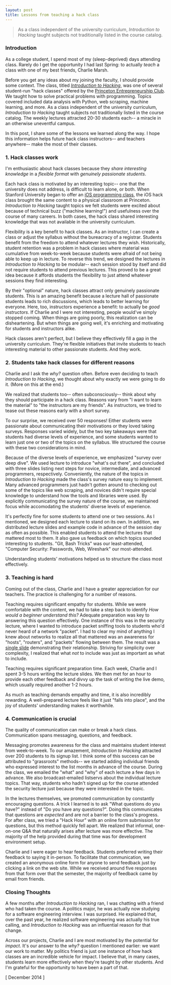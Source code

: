 ```yaml
---
layout: post
title: Lessons from teaching a hack class
---
```


> As a class independent of the university curriculum, _Introduction to Hacking_ taught subjects not traditionally listed in the course catalog.

### Introduction

As a college student, I spend most of my (sleep-deprived) days attending class. Rarely do I get the opportunity I had last Spring: to actually _teach_ a class with one of my best friends, Charlie Marsh.

Before you get any ideas about my joining the faculty, I should provide some context. The class, titled [_Introduction to Hacking_](http://introtohacking.github.io/), was one of several student-run "hack classes" offered by the [Princeton Entrepreneurship Club](http://www.princetoneclub.com/). We taught how to solve practical problems with programming. Topics covered included data analysis with Python, web scraping, machine learning, and more. As a class independent of the university curriculum, _Introduction to Hacking_ taught subjects not traditionally listed in the course catalog. The weekly lectures attracted 20-30 students each-- a miracle in an otherwise uneventful campus.

In this post, I share some of the lessons we learned along the way. I hope this information helps future hack class instructors-- and teachers anywhere-- make the most of their classes.

### 1. Hack classes work

I'm enthusiastic about hack classes because they _share interesting knowledge_ in a _flexible format_ with _genuinely passionate students_. 

Each hack class is motivated by an interesting topic-- one that the university does not address, is difficult to learn alone, or both. When Stanford University began to offer an [iOS programming class](http://cs193p.stanford.edu/), the iOS hack class brought the same content to a physical classroom at Princeton. _Introduction to Hacking_ taught topics we felt students were excited about because of technical buzz ("machine learning!") and usefulness over the course of many careers. In both cases, the hack class shared interesting knowledge that was not available in the university curriculum.

Flexibility is a key benefit to hack classes. As an instructor, I can create a class or adjust the syllabus without the bureacracy of a registrar. Students benefit from the freedom to attend whatever lectures they wish. Historically, student retention was a problem in hack classes where material was cumulative from week-to-week because students were afraid of not being able to keep up in lecture. To reverse this trend, we designed the lectures in _Introduction to Hacking_ to be modular-- each session stood by itself and did not require students to attend previous lectures. This proved to be a great idea because it affords students the flexibility to just attend whatever sessions they find interesting.

By their "optional" nature, hack classes attract only genuinely passionate students. This is an amazing benefit because a lecture hall of passionate students leads to rich discussions, which leads to better learning for everyone. Here, too, instructors experience a benefit: to actually be _good instructors_. If Charlie and I were not interesting, people would've simply stopped coming. When things are going poorly, this realization can be disheartening. But when things are going well, it's enriching and motivating for students and instructors alike.

Hack classes aren't perfect, but I believe they effectively fill a gap in the university curriculum. They're flexible initiatives that invite students to teach interesting material to other passionate students. And they work.

### 2. Students take hack classes for different reasons

Charlie and I ask the _why?_ question often. Before even deciding to teach _Introduction to Hacking_, we thought about why exactly we were going to do it. (More on this at the end.)

We realized that students too-- often subconsciously-- think about why they should participate in a hack class. Reasons vary from "I want to learn the material" to "the instructors are my friends". As instructors, we tried to tease out these reasons early with a short survey.

To our surprise, we received over 50 responses! Either students were passionate about communicating their motivations or they loved taking surveys. Responses varied widely, but the two key takeaways were that students had diverse levels of experience, and some students wanted to learn just one or two of the topics on the syllabus. We structured the course with these two considerations in mind.

Because of the diverse levels of experience, we emphasized "survey over deep dive". We used lecture to introduce "what's out there", and concluded with three slides listing next steps for novice, intermediate, and advanced programmers, respectively. Conveniently, the nature of the topics in _Introduction to Hacking_ made the class's survey nature easy to implement. Many advanced programmers just hadn't gotten around to checking out some of the topics like web scraping, and novices didn't require special knowledge to understand how the tools and libraries were used. By explicitly communicating the survey nature of the course, we maintained focus while accomodating the students' diverse levels of experience.

It's perfectly fine for some students to attend one or two sessions. As I mentioned, we designed each lecture to stand on its own. In addition, we distributed lecture slides and example code in advance of the session day as often as possible. This enabled students to attend the lectures that mattered most to them. It also gave us feedback on which topics sounded interesting to students. "Git, Bash Tricks" was our least-attended, "Computer Security: Passwords, Web, Wireshark" our most-attended.

Understanding students' motivations helped us to structure the class most effectively.

### 3. Teaching is hard

Coming out of the class, Charlie and I have a greater appreciation for our teachers. The practice is challenging for a number of reasons.

Teaching requires significant empathy for students. While we were comfortable with the content, we had to take a step back to identify _How would a beginner understand this?_ Adequate preparation was key to answering this question effectively. One instance of this was in the security lecture, where I wanted to introduce packet sniffing tools to students who'd never heard of a network "packet". I had to clear my mind of anything I knew about networks to realize all that mattered was an awareness for "hosts", "routers", and "packets" flowing between them. The result was a [single slide](https://www.dropbox.com/s/9rqa913ewc6luek/7_Computer_Security.pdf) demonstrating their relationship. Striving for simplicity over complexity, I realized that what _not_ to include was just as important as what to include.

Teaching requires significant preparation time. Each week, Charlie and I spent 3-5 hours writing the lecture slides. We then met for an hour to provide each other feedback and divvy up the task of writing the live demo, which usually required another 1-2 hours.

As much as teaching demands empathy and time, it is also incredibly rewarding. A well-prepared lecture feels like it just "falls into place", and the joy of students' understanding makes it worthwhile.

### 4. Communication is crucial

The quality of communication can make or break a hack class. Communication spans messaging, questions, and feedback.

Messaging promotes awareness for the class and maintains student interest from week-to-week. To our amazement, _Introduction to Hacking_ attracted over 200 students to its signup list. I think some of this success can be attributed to "grassroots" methods-- we started adding individual friends who expressed interest to the list months in advance of the course. During the class, we emailed the "what" and "why" of each lecture a few days in advance. We also broadcast-emailed listservs about the individual lecture topics. That way, students who hadn't signed up for the course attended the security lecture just because they were interested in the topic.

In the lectures themselves, we promoted communication by constantly encouraging questions. A trick I learned is to ask "What questions do you have?" instead of "Do you have any questions?". Doing this communicates that questions are _expected_ and are not a barrier to the class's progress. For after class, we tried a "Hack Hour" with an online form submission for questions, but this method quickly fell apart. We realized that informal, one-on-one Q&A that naturally arises after lecture was more effective. The majority of the help provided during that time was for development environment setup.

Charlie and I were eager to hear feedback. Students preferred writing their feedback to saying it in-person. To facilitate that communication, we created an anonymous online form for anyone to send feedback just by clicking a link on the web site. While we received around five responses from that form over that the semester, the majority of feedback came by email from friends.

### Closing Thoughts

A few months after _Introduction to Hacking_ ran, I was chatting with a friend who had taken the course. A politics major, he was actually now studying for a software engineering interview. I was surprised. He explained that, over the past year, he realized software engineering was actually his true calling, and _Introduction to Hacking_ was an influential reason for that change.

Across our projects, Charlie and I are most motivated by the potential for _impact_. It's our answer to the _why?_ question I mentioned earlier: we want our work to matter. My politics friend is just one instance of how hack classes are an incredible vehicle for impact. I believe that, in many cases, students learn more effectively when they're taught by other students. And I'm grateful for the opportunity to have been a part of that.

[ December 2014 ]

